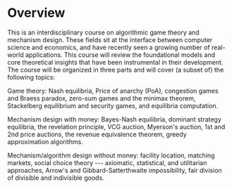 # Overview
This is an interdisciplinary course on algorithmic game theory and mechanism design. These fields sit at the interface between computer science and economics, and have recently seen a growing number of real-world applications. This course will review the foundational models and core theoretical insights that have been instrumental in their development. The course will be organized in three parts and will cover (a subset of) the following topics:

Game theory: Nash equilibria, Price of anarchy (PoA), congestion games and Braess paradox, zero-sum games and the minimax theorem, Stackelberg equilibrium and security games, and equilibria computation.

Mechanism design with money: Bayes-Nash equilibria, dominant strategy equilibria, the revelation principle, VCG auction, Myerson's auction, 1st and 2nd price auctions, the revenue equivalence theorem, greedy approximation algorithms.

Mechanism/algorithm design without money: facility location, matching markets, social choice theory --- axiomatic, statistical, and utilitarian approaches, Arrow's and Gibbard-Satterthwaite impossibility, fair division of divisible and indivisible goods.
